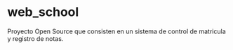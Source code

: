 # web_school
Proyecto Open Source que consisten en un sistema de control de matricula y registro de notas.
